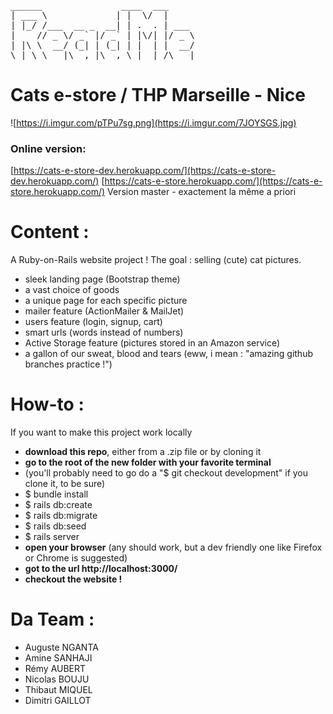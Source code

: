 <pre>
______               ____  ___     
| ___ \             | |  \/  |     
| |_/ /___  __ _  __| | .  . | ___ 
|    // _ \/ _` |/ _` | |\/| |/ _ \
| |\ \  __/ (_| | (_| | |  | |  __/
\_| \_\___|\__,_|\__,_\_|  |_/\___|
</pre>   

# Cats e-store / THP Marseille - Nice


![https://i.imgur.com/pTPu7sg.png](https://i.imgur.com/7JOYSGS.jpg)




### Online version: 

[https://cats-e-store-dev.herokuapp.com/](https://cats-e-store-dev.herokuapp.com/)
[https://cats-e-store.herokuapp.com/](https://cats-e-store.herokuapp.com/) Version master - exactement la même a priori

# Content :

A Ruby-on-Rails website project ! The goal : selling (cute) cat pictures. 

- sleek landing page (Bootstrap theme)
- a vast choice of goods
- a unique page for each specific picture
- mailer feature (ActionMailer & MailJet)
- users feature (login, signup, cart)
- smart urls (words instead of numbers)
- Active Storage feature (pictures stored in an Amazon service)
- a gallon of our sweat, blood and tears (eww, i mean : "amazing github branches practice !")

# How-to :
If you want to make this project work locally

- **download this repo**, either from a .zip file or by cloning it
- **go to the root of the new folder with your favorite terminal**
- (you'll probably need to go do a "$ git checkout development" if you clone it, to be sure)
- $ bundle install
- $ rails db:create
- $ rails db:migrate
- $ rails db:seed
- $ rails server
- **open your browser** (any should work, but a dev friendly one like Firefox or Chrome is suggested)
- **got to the url http://localhost:3000/**
- **checkout the website !**



# Da Team :

 * Auguste NGANTA
 * Amine SANHAJI
 * Rémy AUBERT
 * Nicolas BOUJU
 * Thibaut MIQUEL
 * Dimitri GAILLOT

